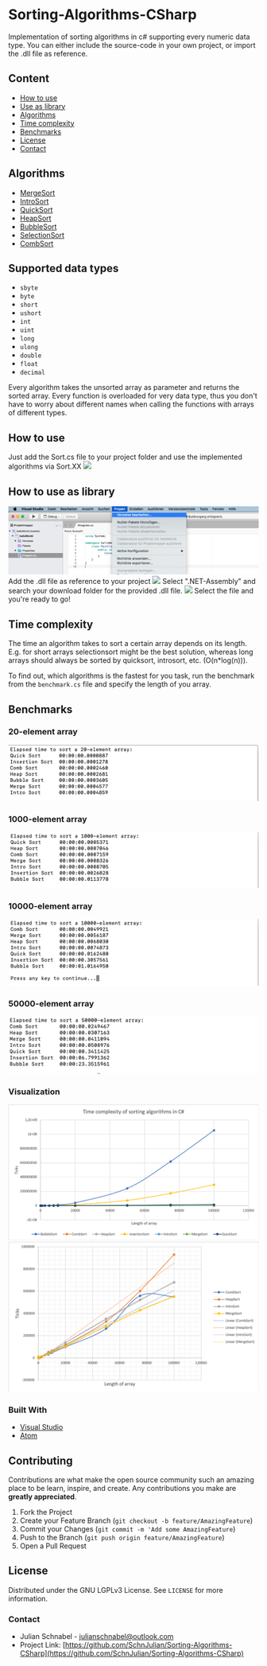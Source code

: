 # Sorting-Algorithms-CSharp
Implementation of sorting algorithms in c# supporting every numeric data type. You can either include the source-code in your own project, or import the .dll file as reference.

## Content
* [How to use](#use)
* [Use as library](#library)
* [Algorithms](#algorithms)
* [Time complexity](#time-complexity)
* [Benchmarks](#benchmarks)
* [License](#license)
* [Contact](#contact)


## Algorithms <a name="algorithms"></a>

* [MergeSort](https://en.wikipedia.org/wiki/Merge_sort)
* [IntroSort](https://en.wikipedia.org/wiki/Introsort)
* [QuickSort](https://en.wikipedia.org/wiki/Quicksort)
* [HeapSort](https://en.wikipedia.org/wiki/Heapsort)
* [BubbleSort](https://en.wikipedia.org/wiki/Bubble_sort)
* [SelectionSort](https://en.wikipedia.org/wiki/Selection_sort)
* [CombSort](https://de.wikipedia.org/wiki/Combsort)

## Supported data types <a name="datatype"></a>

* `sbyte`
* `byte`
* `short`
* `ushort`
* `int`
* `uint`
* `long`
* `ulong`
* `double`
* `float`
* `decimal`

Every algorithm takes the unsorted array as parameter and returns the sorted array.
Every function is overloaded for very data type, thus you don't have to worry about different names when calling the functions with arrays of different types.


## How to use <a name="use"></a>
Just add the Sort.cs file to your project folder and use the implemented algorithms via Sort.XX
![](Tutorial/tutorial2.gif)

## How to use as library <a name="library"></a>
![](Tutorial/Tutorial1.png)
Add the .dll file as reference to your project
![](Tutorial/Tutorial3.png)
Select ".NET-Assembly" and search your download folder for the provided .dll file.
![](Tutorial/Tutorial2.png)
Select the file and you're ready to go!

## Time complexity
The time an algorithm takes to sort a certain array depends on its length. E.g. for short arrays selectionsort might be the best solution, whereas long arrays should always be sorted by quicksort, introsort, etc. (O(n*log(n))).

To find out, which algorithms is the fastest for you task, run the benchmark from the `benchmark.cs` file and specify the length of you array.

## Benchmarks
### 20-element array
![](Tutorial/Benchmarks/20.png)
### 1000-element array
![](Tutorial/Benchmarks/1000.png)
### 10000-element array
![](Tutorial/Benchmarks/10000.png)
### 50000-element array
![](Tutorial/Benchmarks/50000.png)

### Visualization
![](Tutorial/Benchmarks/timeComplexity.png)
![](Tutorial/Benchmarks/timeComplexity2.png)


### Built With
* [Visual Studio](https://visualstudio.microsoft.com)
* [Atom](https://atom.io/)

<!-- CONTRIBUTING -->
## Contributing

Contributions are what make the open source community such an amazing place to be learn, inspire, and create. Any contributions you make are **greatly appreciated**.

1. Fork the Project
2. Create your Feature Branch (`git checkout -b feature/AmazingFeature`)
3. Commit your Changes (`git commit -m 'Add some AmazingFeature`)
4. Push to the Branch (`git push origin feature/AmazingFeature`)
5. Open a Pull Request

<!-- LICENSE -->
## License

Distributed under the GNU LGPLv3 License. See `LICENSE` for more information.

<!-- CONTACT -->
### Contact

* Julian Schnabel - julianschnabel@outlook.com
* Project Link: [https://github.com/SchnJulian/Sorting-Algorithms-CSharp](https://github.com/SchnJulian/Sorting-Algorithms-CSharp)
